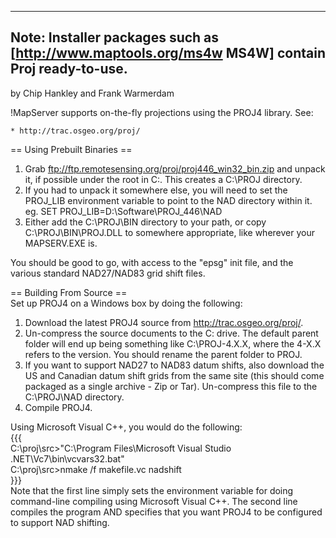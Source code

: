 ----                                                                                                                                                                                                                                              
Note: Installer packages such as [http://www.maptools.org/ms4w MS4W] contain Proj ready-to-use.                                                                                                                                                   
----                                                                                                                                                                                                                                              
                                                                                                                                                                                                                                                  
by Chip Hankley and Frank Warmerdam                                                                                                                                                                                                               
                                                                                                                                                                                                                                                  
!MapServer supports on-the-fly projections using the PROJ4 library. See:                                                                                                                                                                          
                                                                                                                                                                                                                                                  
    * http://trac.osgeo.org/proj/                                                                                                                                                                                                                 
                                                                                                                                                                                                                                                  
== Using Prebuilt Binaries ==                                                                                                                                                                                                                     
                                                                                                                                                                                                                                                  
   1. Grab ftp://ftp.remotesensing.org/proj/proj446_win32_bin.zip and unpack it, if possible under the root in C:\. This creates a C:\PROJ directory.                                                                                             
   2. If you had to unpack it somewhere else, you will need to set the PROJ_LIB environment variable to point to the NAD directory within it. eg. SET PROJ_LIB=D:\Software\PROJ_446\NAD                                                           
   3. Either add the C:\PROJ\BIN directory to your path, or copy C:\PROJ\BIN\PROJ.DLL to somewhere appropriate, like wherever your MAPSERV.EXE is.                                                                                                
                                                                                                                                                                                                                                                  
You should be good to go, with access to the "epsg" init file, and the various standard NAD27/NAD83 grid shift files.                                                                                                                             
                                                                                                                                                                                                                                                  
== Building From Source ==                                                                                                                                                                                                                        
Set up PROJ4 on a Windows box by doing the following:                                                                                                                                                                                             
                                                                                                                                                                                                                                                  
   1. Download the latest PROJ4 source from http://trac.osgeo.org/proj/.                                                                                                                                                                          
   2. Un-compress the source documents to the C: drive. The default parent folder will end up being something like C:\PROJ-4.X.X, where the 4-X.X refers to the version. You should rename the parent folder to PROJ.                             
   3. If you want to support NAD27 to NAD83 datum shifts, also download the US and Canadian datum shift grids from the same site (this should come packaged as a single archive - Zip or Tar). Un-compress this file to the C:\PROJ\NAD directory.
   4. Compile PROJ4.                                                                                                                                                                                                                              
                                                                                                                                                                                                                                                  
Using Microsoft Visual C++, you would do the following:                                                                                                                                                                                           
{{{                                                                                                                                                                                                                                               
C:\proj\src>"C:\Program Files\Microsoft Visual Studio .NET\Vc7\bin\vcvars32.bat"                                                                                                                                                                  
C:\proj\src>nmake /f makefile.vc nadshift                                                                                                                                                                                                         
}}}                                                                                                                                                                                                                                               
Note that the first line simply sets the environment variable for doing command-line compiling using Microsoft Visual C++. The second line compiles the program AND specifies that you want PROJ4 to be configured to support NAD shifting.

